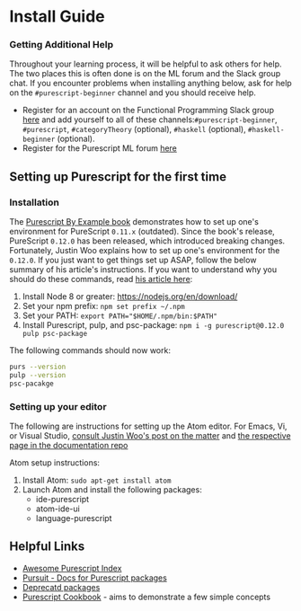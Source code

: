 # Install Guide

### Getting Additional Help

Throughout your learning process, it will be helpful to ask others for help. The two places this is often done is on the ML forum and the Slack group chat. If you encounter problems when installing anything below, ask for help on the `#purescript-beginner` channel and you should receive help.

- Register for an account on the Functional Programming Slack group [here](https://functionalprogramming.slack.com/) and add yourself to all of these channels:`#purescript-beginner`, `#purescript`, `#categoryTheory` (optional), `#haskell` (optional), `#haskell-beginner` (optional).
- Register for the Purescript ML forum [here](https://purescript-users.ml/)

## Setting up Purescript for the first time

### Installation

The [Purescript By Example book](https://leanpub.com/purescript/) demonstrates how to set up one's environment for PureScript `0.11.x` (outdated). Since the book's release, PureScript `0.12.0` has been released, which introduced breaking changes. Fortunately, Justin Woo explains how to set up one's environment for the `0.12.0`. If you just want to get things set up ASAP, follow the below summary of his article's instructions. If you want to understand why you should do these commands, read [his article here](https://qiita.com/kimagure/items/570e6f2bbce5b4724564):
1. Install Node 8 or greater: https://nodejs.org/en/download/
2. Set your npm prefix: `npm set prefix ~/.npm`
3. Set your PATH: `export PATH="$HOME/.npm/bin:$PATH"`
4. Install Purescript, pulp, and psc-package: `npm i -g purescript@0.12.0 pulp psc-package`

The following commands should now work:
```bash
purs --version
pulp --version
psc-pacakge
```
### Setting up your editor

The following are instructions for setting up the Atom editor. For Emacs, Vi, or Visual Studio, [consult Justin Woo's post on the matter](https://qiita.com/kimagure/items/570e6f2bbce5b4724564#install-some-editor-plugins) and [the respective page in the documentation repo](https://github.com/purescript/documentation/blob/master/ecosystem/Editor-and-tool-support.md#emacs)

Atom setup instructions:
1. Install Atom: `sudo apt-get install atom`
2. Launch Atom and install the following packages:
    - ide-purescript
    - atom-ide-ui
    - language-purescript

## Helpful Links

- [Awesome Purescript Index](https://github.com/passy/awesome-purescript)
- [Pursuit - Docs for Purescript packages](http://pursuit.purescript.org/)
- [Deprecatd packages](https://github.com/purescript-deprecated)
- [Purescript Cookbook](http://codingstruggles.com/ps-cookbook/) - aims to demonstrate a few simple concepts

